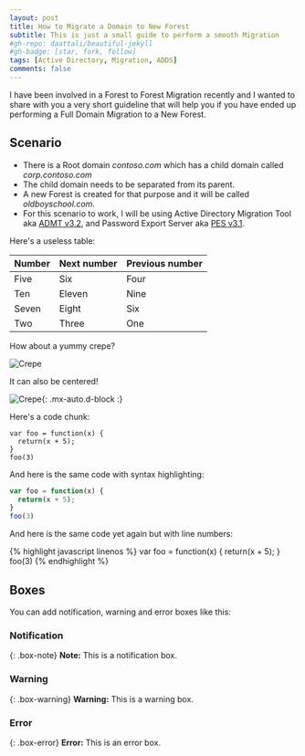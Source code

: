 ```yaml
---
layout: post
title: How to Migrate a Domain to New Forest
subtitle: This is just a small guide to perform a smooth Migration
#gh-repo: daattali/beautiful-jekyll
#gh-badge: [star, fork, follow]
tags: [Active Directory, Migration, ADDS]
comments: false
---
```


I have been involved in a Forest to Forest Migration recently and I wanted to share with you a very short guideline that will help you if you have ended up performing a Full Domain Migration to a New Forest. 

## Scenario
* There is a Root domain _contoso.com_ which has a child domain called _corp.contoso.com_
* The child domain needs to be separated from its parent. 
* A new Forest is created for that purpose and it will be called _oldboyschool.com_.
* For this scenario to work, I will be using Active Directory Migration Tool aka [ADMT v3.2](https://www.microsoft.com/en-us/download/details.aspx?id=56570), and Password Export Server aka [PES v3.1](https://www.microsoft.com/en-us/download/details.aspx?id=1838).



Here's a useless table:

| Number | Next number | Previous number |
| :------ |:--- | :--- |
| Five | Six | Four |
| Ten | Eleven | Nine |
| Seven | Eight | Six |
| Two | Three | One |


How about a yummy crepe?

![Crepe](https://s3-media3.fl.yelpcdn.com/bphoto/cQ1Yoa75m2yUFFbY2xwuqw/348s.jpg)

It can also be centered!

![Crepe](https://s3-media3.fl.yelpcdn.com/bphoto/cQ1Yoa75m2yUFFbY2xwuqw/348s.jpg){: .mx-auto.d-block :}

Here's a code chunk:

~~~
var foo = function(x) {
  return(x + 5);
}
foo(3)
~~~

And here is the same code with syntax highlighting:

```javascript
var foo = function(x) {
  return(x + 5);
}
foo(3)
```

And here is the same code yet again but with line numbers:

{% highlight javascript linenos %}
var foo = function(x) {
  return(x + 5);
}
foo(3)
{% endhighlight %}

## Boxes
You can add notification, warning and error boxes like this:

### Notification

{: .box-note}
**Note:** This is a notification box.

### Warning

{: .box-warning}
**Warning:** This is a warning box.

### Error

{: .box-error}
**Error:** This is an error box.
